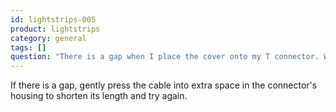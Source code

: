 ```yaml
---
id: lightstrips-005
product: lightstrips
category: general
tags: []
question: "There is a gap when I place the cover onto my T connector. What should I do?"
---
```


If there is a gap, gently press the cable into extra space in the connector's housing to shorten its length and try again.
